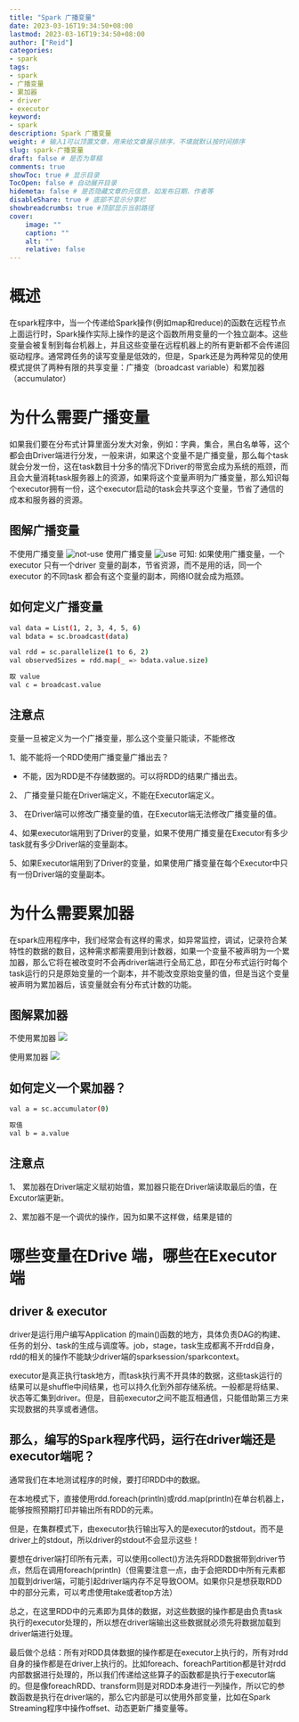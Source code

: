 ```yaml
---
title: "Spark 广播变量"
date: 2023-03-16T19:34:50+08:00
lastmod: 2023-03-16T19:34:50+08:00
author: ["Reid"]
categories: 
- spark
tags: 
- spark
- 广播变量
- 累加器
- driver
- executor
keyword:
- spark
description: Spark 广播变量
weight: # 输入1可以顶置文章，用来给文章展示排序，不填就默认按时间排序
slug: spark-广播变量
draft: false # 是否为草稿
comments: true
showToc: true # 显示目录
TocOpen: false # 自动展开目录
hidemeta: false # 是否隐藏文章的元信息，如发布日期、作者等
disableShare: true # 底部不显示分享栏
showbreadcrumbs: true #顶部显示当前路径
cover:
    image: ""
    caption: ""
    alt: ""
    relative: false
---
```



# 概述
在spark程序中，当一个传递给Spark操作(例如map和reduce)的函数在远程节点上面运行时，Spark操作实际上操作的是这个函数所用变量的一个独立副本。这些变量会被复制到每台机器上，并且这些变量在远程机器上的所有更新都不会传递回驱动程序。通常跨任务的读写变量是低效的，但是，Spark还是为两种常见的使用模式提供了两种有限的共享变量：广播变（broadcast variable）和累加器（accumulator）

# 为什么需要广播变量
如果我们要在分布式计算里面分发大对象，例如：字典，集合，黑白名单等，这个都会由Driver端进行分发，一般来讲，如果这个变量不是广播变量，那么每个task就会分发一份，这在task数目十分多的情况下Driver的带宽会成为系统的瓶颈，而且会大量消耗task服务器上的资源，如果将这个变量声明为广播变量，那么知识每个executor拥有一份，这个executor启动的task会共享这个变量，节省了通信的成本和服务器的资源。

## 图解广播变量
不使用广播变量
![not-use](https://raw.githubusercontent.com/Reid00/image-host/main/20220617/image.3oek64ejio20.webp)
使用广播变量
![use](https://raw.githubusercontent.com/Reid00/image-host/main/20220617/image.5nmd6d2n5cg0.webp)
可知: 如果使用广播变量，一个executor 只有一个driver 变量的副本，节省资源，而不是用的话，同一个executor 的不同task 都会有这个变量的副本，网络IO就会成为瓶颈。

## 如何定义广播变量
```sh
val data = List(1, 2, 3, 4, 5, 6)
val bdata = sc.broadcast(data)

val rdd = sc.parallelize(1 to 6, 2)
val observedSizes = rdd.map(_ => bdata.value.size)

取 value
val c = broadcast.value
```

## 注意点
变量一旦被定义为一个广播变量，那么这个变量只能读，不能修改

1、能不能将一个RDD使用广播变量广播出去？
- 不能，因为RDD是不存储数据的。可以将RDD的结果广播出去。

2、 广播变量只能在Driver端定义，不能在Executor端定义。

3、 在Driver端可以修改广播变量的值，在Executor端无法修改广播变量的值。

4、如果executor端用到了Driver的变量，如果不使用广播变量在Executor有多少task就有多少Driver端的变量副本。

5、如果Executor端用到了Driver的变量，如果使用广播变量在每个Executor中只有一份Driver端的变量副本。

# 为什么需要累加器
在spark应用程序中，我们经常会有这样的需求，如异常监控，调试，记录符合某特性的数据的数目，这种需求都需要用到计数器，如果一个变量不被声明为一个累加器，那么它将在被改变时不会再driver端进行全局汇总，即在分布式运行时每个task运行的只是原始变量的一个副本，并不能改变原始变量的值，但是当这个变量被声明为累加器后，该变量就会有分布式计数的功能。

## 图解累加器
不使用累加器
![](https://raw.githubusercontent.com/Reid00/image-host/main/20220617/image.23g59129ajds.webp)

使用累加器
![](https://raw.githubusercontent.com/Reid00/image-host/main/20220617/image.3gn7uebrisu0.webp)

## 如何定义一个累加器？
```sh
val a = sc.accumulator(0)

取值
val b = a.value
```
## 注意点
1、 累加器在Driver端定义赋初始值，累加器只能在Driver端读取最后的值，在Excutor端更新。

2、累加器不是一个调优的操作，因为如果不这样做，结果是错的

# 哪些变量在Drive 端，哪些在Executor 端
## driver & executor
driver是运行用户编写Application 的main()函数的地方，具体负责DAG的构建、任务的划分、task的生成与调度等。job，stage，task生成都离不开rdd自身，rdd的相关的操作不能缺少driver端的sparksession/sparkcontext。

executor是真正执行task地方，而task执行离不开具体的数据，这些task运行的结果可以是shuffle中间结果，也可以持久化到外部存储系统。一般都是将结果、状态等汇集到driver。但是，目前executor之间不能互相通信，只能借助第三方来实现数据的共享或者通信。

## 那么，编写的Spark程序代码，运行在driver端还是executor端呢？

通常我们在本地测试程序的时候，要打印RDD中的数据。

在本地模式下，直接使用rdd.foreach(println)或rdd.map(println)在单台机器上，能够按照预期打印并输出所有RDD的元素。

但是，在集群模式下，由executor执行输出写入的是executor的stdout，而不是driver上的stdout，所以driver的stdout不会显示这些！

要想在driver端打印所有元素，可以使用collect()方法先将RDD数据带到driver节点，然后在调用foreach(println)（但需要注意一点，由于会把RDD中所有元素都加载到driver端，可能引起driver端内存不足导致OOM。如果你只是想获取RDD中的部分元素，可以考虑使用take或者top方法）

总之，在这里RDD中的元素即为具体的数据，对这些数据的操作都是由负责task执行的executor处理的，所以想在driver端输出这些数据就必须先将数据加载到driver端进行处理。

最后做个总结：所有对RDD具体数据的操作都是在executor上执行的，所有对rdd自身的操作都是在driver上执行的。比如foreach、foreachPartition都是针对rdd内部数据进行处理的，所以我们传递给这些算子的函数都是执行于executor端的。但是像foreachRDD、transform则是对RDD本身进行一列操作，所以它的参数函数是执行在driver端的，那么它内部是可以使用外部变量，比如在Spark Streaming程序中操作offset、动态更新广播变量等。
